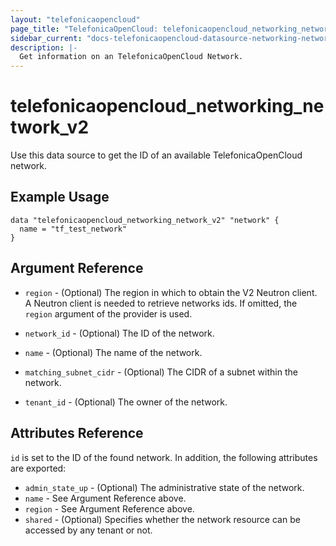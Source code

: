 ```yaml
---
layout: "telefonicaopencloud"
page_title: "TelefonicaOpenCloud: telefonicaopencloud_networking_network_v2"
sidebar_current: "docs-telefonicaopencloud-datasource-networking-network-v2"
description: |-
  Get information on an TelefonicaOpenCloud Network.
---
```


# telefonicaopencloud\_networking\_network\_v2

Use this data source to get the ID of an available TelefonicaOpenCloud network.

## Example Usage

```hcl
data "telefonicaopencloud_networking_network_v2" "network" {
  name = "tf_test_network"
}
```

## Argument Reference

* `region` - (Optional) The region in which to obtain the V2 Neutron client.
  A Neutron client is needed to retrieve networks ids. If omitted, the
  `region` argument of the provider is used.

* `network_id` - (Optional) The ID of the network.

* `name` - (Optional) The name of the network.

* `matching_subnet_cidr` - (Optional) The CIDR of a subnet within the network.

* `tenant_id` - (Optional) The owner of the network.

## Attributes Reference

`id` is set to the ID of the found network. In addition, the following attributes
are exported:

* `admin_state_up` - (Optional) The administrative state of the network.
* `name` - See Argument Reference above.
* `region` - See Argument Reference above.
* `shared` - (Optional)  Specifies whether the network resource can be accessed
    by any tenant or not.
